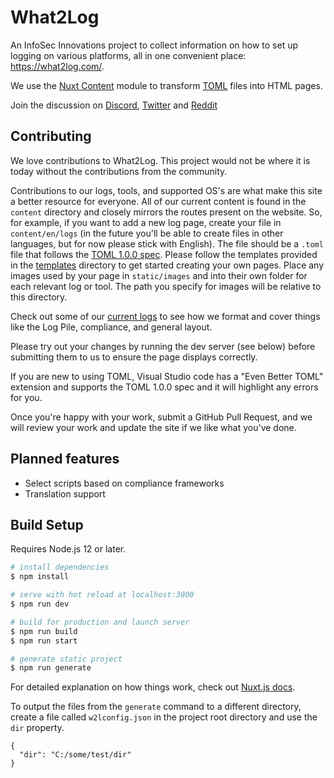 # What2Log

An InfoSec Innovations project to collect information on how to set up logging on various platforms, all in one convenient place: https://what2log.com/.

We use the [Nuxt Content](https://content.nuxtjs.org/) module to transform [TOML](https://toml.io/) files into HTML pages.

Join the discussion on [Discord](https://discord.gg/B9yRpw9tYd), [Twitter](https://twitter.com/What2Log) and [Reddit](https://www.reddit.com/r/What2Log/)

## Contributing

We love contributions to What2Log. This project would not be where it is today without the contributions from the community.

Contributions to our logs, tools, and supported OS's are what make this site a better resource for everyone. All of our current content is found in the `content` directory and closely mirrors the routes present on the website.
So, for example, if you want to add a new log page, create your file in `content/en/logs` (in the future you'll be able to create files in other languages, but for now please stick with English). The file should be a `.toml` file that follows the [TOML 1.0.0 spec](https://toml.io/en/v1.0.0). Please follow the templates provided in the [templates](https://github.com/InfoSecInnovations/What2Log/tree/main/templates) directory to get started creating your own pages. Place any images used by your page in `static/images` and into their own folder for each relevant log or tool. The path you specify for images will be relative to this directory.

Check out some of our [current logs](https://github.com/InfoSecInnovations/What2Log/blob/main/content/en/logs/win10userlogon.toml) to see how we format and cover things like the Log Pile, compliance, and general layout.

Please try out your changes by running the dev server (see below) before submitting them to us to ensure the page displays correctly.

If you are new to using TOML, Visual Studio code has a "Even Better TOML" extension and supports the TOML 1.0.0 spec and it will highlight any errors for you.

Once you're happy with your work, submit a GitHub Pull Request, and we will review your work and update the site if we like what you've done.



## Planned features

- Select scripts based on compliance frameworks
- Translation support

## Build Setup

Requires Node.js 12 or later.

```bash
# install dependencies
$ npm install

# serve with hot reload at localhost:3000
$ npm run dev

# build for production and launch server
$ npm run build
$ npm run start

# generate static project
$ npm run generate
```

For detailed explanation on how things work, check out [Nuxt.js docs](https://nuxtjs.org).

To output the files from the `generate` command to a different directory, create a file called `w2lconfig.json` in the project root directory and use the `dir` property.

```
{
  "dir": "C:/some/test/dir"
}
```

